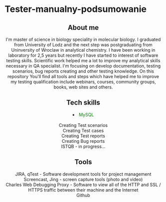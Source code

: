 # Tester-manualny-podsumowanie

<header>
<h2>About me</h2>
<header/>


I'm master of science in biology speciality in molecular biology. I graduated from University of Lodz and the next step was postgraduating from Uninversity of Wroclaw in analytical chemistry. I have been working in laboratory for 2,5 years but recently I have started to interest of software testing skills. Scientific work helped me a lot to improve my analytical skills necessary in QA specialist.
I'm focusing on develop documentation, testing scenarios, bug reports creating and other testing knowledge. On this repository You'll find all tools and steps which have helped me to improve my testing qualification include webinars, courses, community groups, books, web sites and others.


<h2>Tech skills</h2>

<li><span style="color: green">MySQL</span></li> <br/>
Creating Test scenarios  <br/>
Creating Test cases  <br/>
Creating Test reports  <br/>
Creating Bug reports  <br/>
ISTQB - in progress...  <br/>


<h2>Tools</h2>

JIRA, qTest - Software development tools for project management  <br/>
Screencast, Jing - screen capture tools (photo and video)  <br/>
Charles Web Debugging Proxy - Software to view all of the HTTP and SSL / HTTPS traffic between their machine and the Internet  <br/>
Github  <br/>


